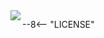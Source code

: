 <a href="https://opensource.org/licenses/MIT">
    <img align="left" src="https://i0.wp.com/opensource.org/wp-content/uploads/2023/03/cropped-OSI-horizontal-large.png?fit=640%2C229&ssl=1">
</a>

--8<-- "LICENSE"
